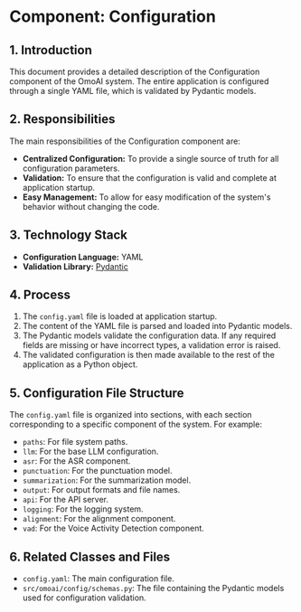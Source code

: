 # Component: Configuration

## 1. Introduction

This document provides a detailed description of the Configuration component of the OmoAI system. The entire application is configured through a single YAML file, which is validated by Pydantic models.

## 2. Responsibilities

The main responsibilities of the Configuration component are:

*   **Centralized Configuration:** To provide a single source of truth for all configuration parameters.
*   **Validation:** To ensure that the configuration is valid and complete at application startup.
*   **Easy Management:** To allow for easy modification of the system's behavior without changing the code.

## 3. Technology Stack

*   **Configuration Language:** YAML
*   **Validation Library:** [Pydantic](https://docs.pydantic.dev/)

## 4. Process

1.  The `config.yaml` file is loaded at application startup.
2.  The content of the YAML file is parsed and loaded into Pydantic models.
3.  The Pydantic models validate the configuration data. If any required fields are missing or have incorrect types, a validation error is raised.
4.  The validated configuration is then made available to the rest of the application as a Python object.

## 5. Configuration File Structure

The `config.yaml` file is organized into sections, with each section corresponding to a specific component of the system. For example:

*   `paths`: For file system paths.
*   `llm`: For the base LLM configuration.
*   `asr`: For the ASR component.
*   `punctuation`: For the punctuation model.
*   `summarization`: For the summarization model.
*   `output`: For output formats and file names.
*   `api`: For the API server.
*   `logging`: For the logging system.
*   `alignment`: For the alignment component.
*   `vad`: For the Voice Activity Detection component.

## 6. Related Classes and Files

*   `config.yaml`: The main configuration file.
*   `src/omoai/config/schemas.py`: The file containing the Pydantic models used for configuration validation.
